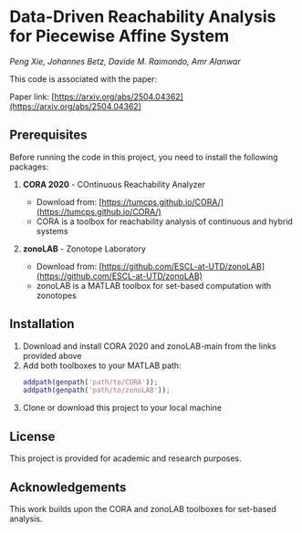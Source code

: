 # Data-Driven Reachability Analysis for Piecewise Affine System
*Peng Xie, Johannes Betz, Davide M. Raimondo, Amr Alanwar*

This code is associated with the paper:

Paper link: [https://arxiv.org/abs/2504.04362](https://arxiv.org/abs/2504.04362)

## Prerequisites

Before running the code in this project, you need to install the following packages:

1. **CORA 2020** - COntinuous Reachability Analyzer
   - Download from: [https://tumcps.github.io/CORA/](https://tumcps.github.io/CORA/)
   - CORA is a toolbox for reachability analysis of continuous and hybrid systems

2. **zonoLAB** - Zonotope Laboratory
   - Download from: [https://github.com/ESCL-at-UTD/zonoLAB](https://github.com/ESCL-at-UTD/zonoLAB)
   - zonoLAB is a MATLAB toolbox for set-based computation with zonotopes

## Installation

1. Download and install CORA 2020 and zonoLAB-main from the links provided above
2. Add both toolboxes to your MATLAB path:
   ```matlab
   addpath(genpath('path/to/CORA'));
   addpath(genpath('path/to/zonoLAB'));
   ```
3. Clone or download this project to your local machine

## License

This project is provided for academic and research purposes.

## Acknowledgements

This work builds upon the CORA and zonoLAB toolboxes for set-based analysis.